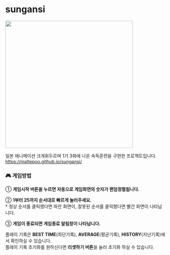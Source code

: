 # sungansi
<img src="https://github.com/user-attachments/assets/eab49847-beae-46da-a0a9-44f495b05604" width="400">

일본 애니메이션 크게휘두르며 1기 3화에 나온 속독훈련을 구현한 프로젝트입니다.  
https://maltepoo.github.io/sungansi/

### 🎮 게임방법
① **게임시작 버튼을 누르면 자동으로 게임화면의 숫자가 랜덤정렬됩니다.**

② **1부터 25까지 순서대로 빠르게 눌러주세요.**  
    \* 정상 순서를 클릭했다면 파란 화면이, 잘못된 순서를 클릭했다면 빨간 화면이 나타납니다.

③ **게임이 종료되면 게임종료 알림창이 나타납니다.**

플레이 기록은 **BEST TIME**(최단기록), **AVERAGE**(평균기록), **HISTORY**(지난기록)에서 확인하실 수 있습니다.  
플레이 기록 초기화를 원하신다면 **리셋하기 버튼**을 눌러 초기화 하실 수 있습니다.
